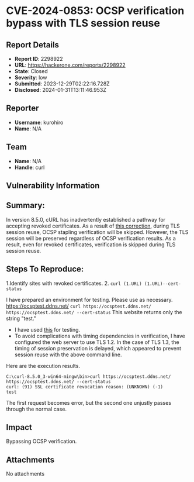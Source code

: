 # CVE-2024-0853: OCSP verification bypass with TLS session reuse

## Report Details
- **Report ID**: 2298922
- **URL**: https://hackerone.com/reports/2298922
- **State**: Closed
- **Severity**: low
- **Submitted**: 2023-12-29T02:22:16.728Z
- **Disclosed**: 2024-01-31T13:11:46.953Z

## Reporter
- **Username**: kurohiro
- **Name**: N/A

## Team
- **Name**: N/A
- **Handle**: curl

## Vulnerability Information
## Summary:
In version 8.5.0, cURL has inadvertently established a pathway for accepting revoked certificates.
As a result of [this correction](https://github.com/curl/curl/pull/12418/commits/7cf0391bbc3b5b2e4402ce675124cd73dbe0187e), during TLS session reuse, OCSP stapling verification will be skipped. 
However, the TLS session will be preserved regardless of OCSP verification results. 
As a result, even for revoked certificates, verification is skipped during TLS session reuse.

## Steps To Reproduce:
  1.Identify sites with revoked certificates.
  2. `curl (1.URL) (1.URL)--cert-status`

I have prepared an environment for testing. Please use as necessary.
https://ocsptest.ddns.net/
`curl https://ocsptest.ddns.net/ https://ocsptest.ddns.net/ --cert-status`
This website returns only the string "test."

* I have used [this](https://curl.se/windows/dl-8.5.0_3/curl-8.5.0_3-win64-mingw.zip) for testing. 
* To avoid complications with timing dependencies in verification, I have configured the web server to use TLS 1.2.
     In the case of TLS 1.3, the timing of session preservation is delayed, which appeared to prevent session reuse with the above command line.

Here are the execution results.
```
C:\curl-8.5.0_3-win64-mingw\bin>curl https://ocsptest.ddns.net/ https://ocsptest.ddns.net/ --cert-status
curl: (91) SSL certificate revocation reason: (UNKNOWN) (-1)
test
```
The first request becomes error, but the second one unjustly passes through the normal case.

## Impact

Bypassing OCSP verification.

## Attachments
No attachments
